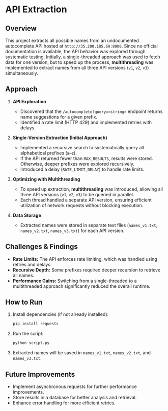 
# API Extraction 

## **Overview**  
This project extracts all possible names from an undocumented autocomplete API hosted at `http://35.200.185.69:8000`. Since no official documentation is available, the API behavior was explored through systematic testing. Initially, a single-threaded approach was used to fetch data for one version, but to speed up the process, **multithreading** was implemented to extract names from all three API versions (`v1`, `v2`, `v3`) simultaneously.  

## **Approach**  

1. **API Exploration**  
   - Discovered that the `/autocomplete?query=<string>` endpoint returns name suggestions for a given prefix.  
   - Identified a rate limit (HTTP 429) and implemented retries with delays.  

2. **Single-Version Extraction (Initial Approach)**  
   - Implemented a recursive search to systematically query all alphabetical prefixes (`a–z`).  
   - If the API returned fewer than `MAX_RESULTS`, results were stored. Otherwise, deeper prefixes were explored recursively.  
   - Introduced a delay (`RATE_LIMIT_DELAY`) to handle rate limits.  

3. **Optimizing with Multithreading**  
   - To speed up extraction, **multithreading** was introduced, allowing all three API versions (`v1`, `v2`, `v3`) to be queried in parallel.  
   - Each thread handled a separate API version, ensuring efficient utilization of network requests without blocking execution.  

4. **Data Storage**  
   - Extracted names were stored in separate text files (`names_v1.txt`, `names_v2.txt`, `names_v3.txt`) for each API version.  

## **Challenges & Findings**  
- **Rate Limits:** The API enforces rate limiting, which was handled using retries and delays.  
- **Recursive Depth:** Some prefixes required deeper recursion to retrieve all names.  
- **Performance Gains:** Switching from a single-threaded to a multithreaded approach significantly reduced the overall runtime.  

## **How to Run**  
1. Install dependencies (if not already installed):  
   ```bash
   pip install requests
   ```  
2. Run the script:  
   ```bash
   python script.py
   ```  
3. Extracted names will be saved in `names_v1.txt`, `names_v2.txt`, and `names_v3.txt`.  

## **Future Improvements**  
- Implement asynchronous requests for further performance improvements.  
- Store results in a database for better analysis and retrieval.  
- Enhance error handling for more efficient retries.  
